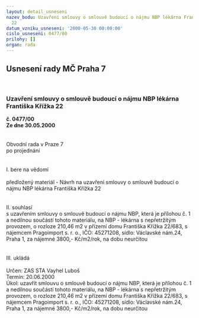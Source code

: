 ```yaml
---
layout: detail_usneseni
nazev_bodu: Uzavření smlouvy o smlouvě budoucí o nájmu NBP lékárna Františka Křížka
  22
datum_vzniku_usneseni: '2000-05-30 00:00:00'
cislo_usneseni: 0477/00
prilohy: []
organ: rada
---
```

<div id="ucUsn_pList" class="usn">
	<span><h2>Usnesení rady MČ Praha 7 </h2>
<br></span><div class="standBody">
<span><h3>Uzavření smlouvy o smlouvě budoucí o nájmu NBP lékárna Františka Křížka 22</h3></span><div class="center">
		<strong>č. 0477/00</strong><br>
	</div>
<div class="center">
		<strong>Ze dne 30.05.2000</strong><br><br>
	</div>     <br>Obvodní rada v Praze 7<br>po projednání<br><br><br>I.	bere na vědomí<br><br> předložený materiál - Návrh na uzavření smlouvy o smlouvě budoucí o nájmu NBP lékárna Františka Křížka 22<br><br><br>II.	souhlasí <br>s uzavřením smlouvy o smlouvě budoucí o nájmu NBP, která je přílohou č. 1 a nedílnou součástí tohoto materiálu, na NBP - lékárna s nepřetržitým provozem, o rozloze 210,46 m2 v přízemí domu Františka Křížka 22/683, s nájemcem Pragoimport s. r. o., IČO: 45271208, sídlo: Václavské nám.24, Praha 1, za nájemné 3800,- Kč/m2/rok, na dobu neurčitou<br><br><br>III.	ukládá <br><br> Určen:	     	ZAS STA Vayhel Luboš<br>Termín: 20.06.2000<br>Úkol:	uzavřít smlouvu o smlouvě budoucí o nájmu NBP, která je přílohou č. 1 a nedílnou součástí tohoto materiálu, na NBP - lékárna s nepřetržitým provozem, o rozloze 210,46 m2 v přízemí domu Františka Křížka 22/683, s nájemcem Pragoimport s. r. o., IČO: 45271208, sídlo: Václavské nám.24, Praha 1, za nájemné 3800,- Kč/m2/rok, na dobu neurčitou<br> <br>
</div>
</div>